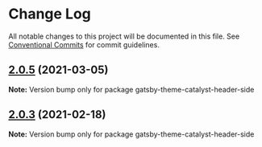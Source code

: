 # Change Log

All notable changes to this project will be documented in this file.
See [Conventional Commits](https://conventionalcommits.org) for commit guidelines.

## [2.0.5](https://github.com/ehowey/gatsby-theme-catalyst/compare/gatsby-theme-catalyst-header-side@2.0.4...gatsby-theme-catalyst-header-side@2.0.5) (2021-03-05)

**Note:** Version bump only for package gatsby-theme-catalyst-header-side





## [2.0.3](https://github.com/ehowey/gatsby-theme-catalyst/compare/gatsby-theme-catalyst-header-side@2.0.2...gatsby-theme-catalyst-header-side@2.0.3) (2021-02-18)

**Note:** Version bump only for package gatsby-theme-catalyst-header-side

